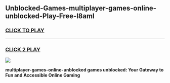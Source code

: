 
## Unblocked-Games-multiplayer-games-online-unblocked-Play-Free-l8aml
<h3>
<a href="https://premium76.site?title=multiplayer-games-online-unblocked&ref=23A">CLICK TO PLAY</a></h3>
<hr>

<h3>
<a href="https://premium76.site?title=multiplayer-games-online-unblocked&ref=23A">CLICK 2 PLAY</a>
  
</h3>

<a href="https://premium76.site?title=multiplayer-games-online-unblocked&ref=23A"><img src="https://clearcache.store/games.png"></a>


**multiplayer-games-online-unblocked games unblocked: Your Gateway to Fun and Accessible Online Gaming**

